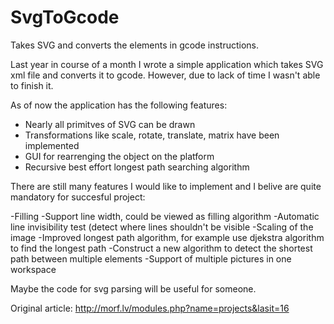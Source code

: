 SvgToGcode
==========

Takes SVG and converts the elements in gcode instructions.

Last year in course of a month I wrote a simple application which takes SVG xml file and converts it to gcode. 
However, due to lack of time I wasn't able to finish it.

As of now the application has the following features:

- Nearly all primitves of SVG can be drawn
- Transformations like scale, rotate, translate, matrix have been implemented
- GUI for rearrenging the object on the platform
- Recursive best effort longest path searching algorithm



There are still many features I would like to implement and I belive are quite mandatory for succesful project:

-Filling
-Support line width, could be viewed as filling algorithm
-Automatic line invisibility test (detect where lines shouldn't be visible
-Scaling of the image
-Improved longest path algorithm, for example use djekstra algorithm to find the longest path
-Construct a new algorithm to detect the shortest path between multiple elements
-Support of multiple pictures in one workspace


Maybe the code for svg parsing will be useful for someone.

Original article: http://morf.lv/modules.php?name=projects&lasit=16
